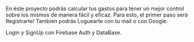 En éste proyecto podrás calcular tus gastos para tener un mejor control sobre los mismos de manera fácil y eficaz.
Para esto, el primer paso será Registrarte!
También podrás Loguearte con tu mail o con Google.

Login y SignUp con Firebase Auth y DataBase.
